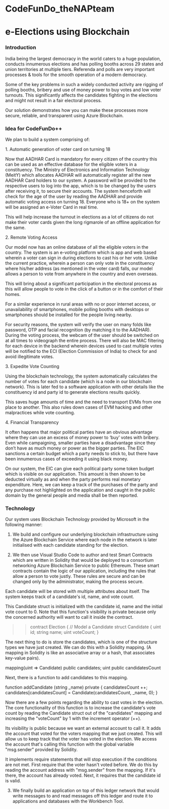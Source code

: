 # CodeFunDo_theNAPteam
# e-Elections using Blockchain

### Introduction 

India being the largest democracy in the world caters to a huge population, conducts innumerous elections and has polling booths across 29 states and union territories at multiple tiers. Referenda and polls are very important processes & tools for the smooth operation of a modern democracy.

Some of the key problems in such a widely conducted activity are rigging of polling booths, bribery and use of money power to buy votes and low voter turnouts. This significantly affects the candidates fighting in the elections and might not result in a fair electoral process.   

Our solution demonstrates how you can make these processes more secure, reliable, and transparent using Azure Blockchain.

### Idea for CodeFunDo++

We plan to build a system comprising of: 

<bold>1. Automatic generation of voter card on turning 18</bold>

Now that AADHAR Card is mandatory for every citizen of the country this can be used as an effective database for the eligible voters in a constituency. The Ministry of Electronics and Information Technology (MeitY) which allocates AADHAR will automatically register all the new AADHAR Card holders to our system. A password will be provided to the respective users to log into the app, which is to be changed by the users after receiving it, to secure their accounts. The system henceforth will check for the age of the user by reading the AADHAR and provide automatic voting access on turning 18. Everyone who is 18+ on the system will be assigned an e-Voter Card in real time. 

This will help increase the turnout in elections as a lot of citizens do not make their voter cards given the long rigmarole of an offline application for the same. 

<bold>2. Remote Voting Access</bold>

Our model now has an online database of all the eligible voters in the country. The system is an e-voting platform which is app and web based wherein a voter can sign in during elections to cast his or her vote. Unlike the current practice, wherein a person can only vote in the constituency where his/her address (as mentioned in the voter card) falls, our model allows a person to vote from anywhere in the country and even overseas. 

This will bring about a significant participation in the electoral process as this will allow people to vote in the click of a button or in the comfort of their homes. 

For a similar experience in rural areas with no or poor internet access, or unavailability of smartphones, mobile polling booths with desktops or smartphones should be installed for the people living nearby. 

For security reasons, the system will verify the user on many folds like password, OTP and facial recognition (by matching it to the AADHAR). During the voting process, the webcam of the user should be switched on at all times to videograph the entire process. There will also be MAC filtering for each device in the backend wherein devices used to cast multiple votes will be notified to the ECI (Election Commission of India) to check for and avoid illegitimate votes. 

<bold>3. Expedite Vote Counting</bold> 

Using the blockchain technology, the system automatically calculates the number of votes for each candidate (which is a node in our blockchain network). This is later fed to a software application with other details like the constituency id and party id to generate elections results quickly. 

This saves huge amounts of time and the need to transport EVMs from one place to another. This also rules down cases of EVM hacking and other malpractices while vote counting. 

<bold>4. Financial Transparency</bold>

It often happens that major political parties have an obvious advantage where they can use an excess of money power to ‘buy’ votes with bribery. Even while campaigning, smaller parties have a disadvantage since they don’t have as much money or power as the bigger parties. The EIC sanctions a certain budget which a party needs to stick to, but there have been innumerous cases of exceeding it using black money. 

On our system, the EIC can give each political party some token budget which is visible on our application. This amount is then shown to be deducted virtually as and when the party performs real monetary expenditure. Here, we can keep a track of the purchases of the party and any purchase not highlighted on the application and caught in the public domain by the general people and media shall be then reported. 

### Technology

Our system uses Blockchain Technology provided by Microsoft in the following manner:

1.  We build and configure our underlying blockchain infrastructure using the Azure Blockchain Service where each node in the network is later initialised with each candidate standing for the election.

2.  We then use Visual Studio Code to author and test Smart Contracts which are written in Solidity that would be deployed to a consortium networking Azure Blockchain Service to public Ethereum. These smart contracts contain the logic of our application, including the rules that allow a person to vote justly. These rules are secure and can be changed only by the administrator, making the process secure.

Each candidate will be stored with multiple attributes about itself. The system keeps track of a candidate's id, name, and vote count. 

This Candidate struct is initialized with the candidate id, name and the initial vote count to 0. Note that this function's visibility is private because only the concerned authority will want to call it inside the contract.

>> contract Election {
    // Model a Candidate
    struct Candidate {
        uint id;
        string name;
        uint voteCount;
    }

The next thing to do is store the candidates, which is one of the structure types we have just created. We can do this with a Solidity mapping. (A mapping in Solidity is like an associative array or a hash, that associates key-value pairs).

mapping(uint => Candidate) public candidates;
uint public candidatesCount

Next, there is a function to add candidates to this mapping. 

function addCandidate (string _name) private {
        candidatesCount ++;
        candidates[candidatesCount] = Candidate(candidatesCount, _name, 0);
    }


Now there are a few points regarding the ability to cast votes in the election. The core functionality of this function is to increase the candidate's vote count by reading the Candidate struct out of the "candidates" mapping and increasing the "voteCount" by 1 with the increment operator (++). 

Its visibility is public because we want an external account to call it.
It adds the account that voted for the voters mapping that we just created. This will allow us to keep track that the voter has voted in the election. We access the account that's calling this function with the global variable "msg.sender" provided by Solidity.

It implements require statements that will stop execution if the conditions are not met. First require that the voter hasn't voted before. We do this by reading the account address with "msg.sender" from the mapping. If it's there, the account has already voted. Next, it requires that the candidate id is valid.

3. We finally build an application on top of this ledger network that would write messages to and read messages off this ledger and route it to applications and databases with the Workbench Tool.
 









